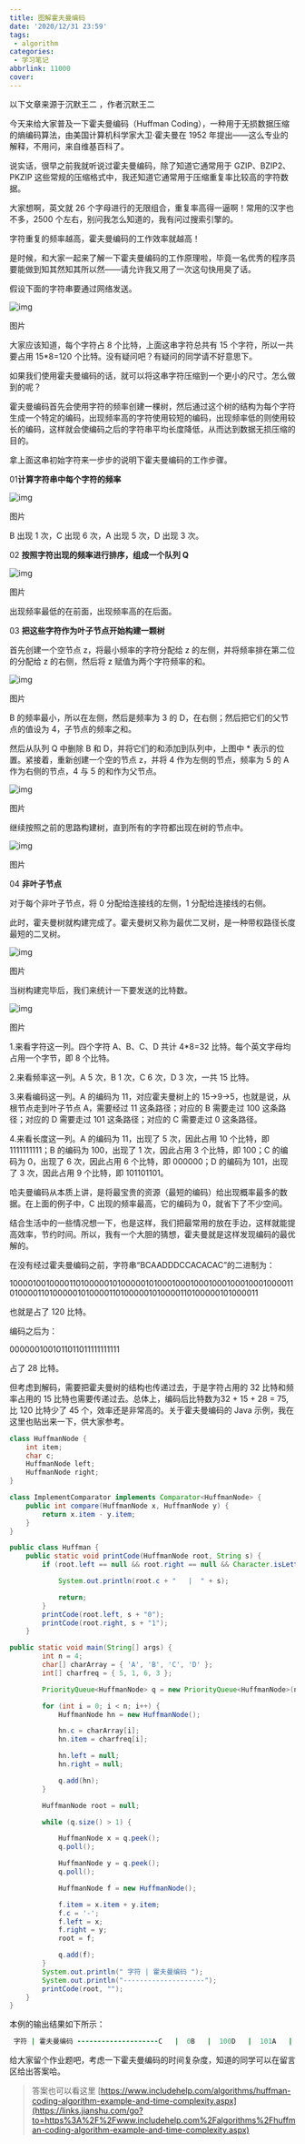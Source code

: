 ```yaml
---
title: 图解霍夫曼编码
date: '2020/12/31 23:59'
tags:
 - algorithm
categories:
 - 学习笔记
abbrlink: 11000
cover: 
---
```

以下文章来源于沉默王二 ，作者沉默王二

今天来给大家普及一下霍夫曼编码（Huffman Coding），一种用于无损数据压缩的熵编码算法，由美国计算机科学家大卫·霍夫曼在 1952 年提出——这么专业的解释，不用问，来自维基百科了。

说实话，很早之前我就听说过霍夫曼编码，除了知道它通常用于 GZIP、BZIP2、PKZIP 这些常规的压缩格式中，我还知道它通常用于压缩重复率比较高的字符数据。

大家想啊，英文就 26 个字母进行的无限组合，重复率高得一逼啊！常用的汉字也不多，2500 个左右，别问我怎么知道的，我有问过搜索引擎的。

字符重复的频率越高，霍夫曼编码的工作效率就越高！

是时候，和大家一起来了解一下霍夫曼编码的工作原理啦，毕竟一名优秀的程序员要能做到知其然知其所以然——请允许我又用了一次这句快用臭了话。

假设下面的字符串要通过网络发送。

![img](https:////upload-images.jianshu.io/upload_images/22668939-261c8885057911f2?imageMogr2/auto-orient/strip|imageView2/2/w/1022)

图片

大家应该知道，每个字符占 8 个比特，上面这串字符总共有 15 个字符，所以一共要占用 15*8=120 个比特。没有疑问吧？有疑问的同学请不好意思下。

如果我们使用霍夫曼编码的话，就可以将这串字符压缩到一个更小的尺寸。怎么做到的呢？

霍夫曼编码首先会使用字符的频率创建一棵树，然后通过这个树的结构为每个字符生成一个特定的编码，出现频率高的字符使用较短的编码，出现频率低的则使用较长的编码，这样就会使编码之后的字符串平均长度降低，从而达到数据无损压缩的目的。

拿上面这串初始字符来一步步的说明下霍夫曼编码的工作步骤。

01**计算字符串中每个字符的频率**

![img](https:////upload-images.jianshu.io/upload_images/22668939-493db2230ee56ed0?imageMogr2/auto-orient/strip|imageView2/2/w/1028)

图片

B 出现 1 次，C 出现 6 次，A 出现 5 次，D 出现 3 次。

02 **按照字符出现的频率进行排序，组成一个队列 Q**

![img](https:////upload-images.jianshu.io/upload_images/22668939-3f78e78f46bc2087?imageMogr2/auto-orient/strip|imageView2/2/w/970)

图片

出现频率最低的在前面，出现频率高的在后面。

03 **把这些字符作为叶子节点开始构建一颗树**

首先创建一个空节点 z，将最小频率的字符分配给 z 的左侧，并将频率排在第二位的分配给 z 的右侧，然后将 z 赋值为两个字符频率的和。

![img](https:////upload-images.jianshu.io/upload_images/22668939-933d7c629818420a?imageMogr2/auto-orient/strip|imageView2/2/w/976)

图片

B 的频率最小，所以在左侧，然后是频率为 3 的 D，在右侧；然后把它们的父节点的值设为 4，子节点的频率之和。

然后从队列 Q 中删除 B 和 D，并将它们的和添加到队列中，上图中 * 表示的位置。紧接着，重新创建一个空的节点 z，并将 4 作为左侧的节点，频率为 5 的 A 作为右侧的节点，4 与 5 的和作为父节点。

![img](https:////upload-images.jianshu.io/upload_images/22668939-6e573edfd090db02?imageMogr2/auto-orient/strip|imageView2/2/w/998)

图片

继续按照之前的思路构建树，直到所有的字符都出现在树的节点中。

![img](https:////upload-images.jianshu.io/upload_images/22668939-5504ad16fc28b126?imageMogr2/auto-orient/strip|imageView2/2/w/980)

图片

04 **非叶子节点**

对于每个非叶子节点，将 0 分配给连接线的左侧，1 分配给连接线的右侧。

此时，霍夫曼树就构建完成了。霍夫曼树又称为最优二叉树，是一种带权路径长度最短的二叉树。

![img](https:////upload-images.jianshu.io/upload_images/22668939-9de6082055563916?imageMogr2/auto-orient/strip|imageView2/2/w/980)

图片

当树构建完毕后，我们来统计一下要发送的比特数。

![img](https:////upload-images.jianshu.io/upload_images/22668939-1f1ab86e20f25599?imageMogr2/auto-orient/strip|imageView2/2/w/1030)

图片

1.来看字符这一列。四个字符 A、B、C、D 共计 4*8=32 比特。每个英文字母均占用一个字节，即 8 个比特。

2.来看频率这一列。A 5 次，B 1 次，C 6 次，D 3 次，一共 15 比特。

3.来看编码这一列。A 的编码为 11，对应霍夫曼树上的 15→9→5，也就是说，从根节点走到叶子节点 A，需要经过 11 这条路径；对应的 B 需要走过 100 这条路径；对应的 D 需要走过 101 这条路径；对应的 C 需要走过 0 这条路径。

4.来看长度这一列。A 的编码为 11，出现了 5 次，因此占用 10 个比特，即 1111111111；B 的编码为 100，出现了 1 次，因此占用 3 个比特，即 100；C 的编码为 0，出现了 6 次，因此占用 6 个比特，即 000000；D 的编码为 101，出现了 3 次，因此占用 9 个比特，即 101101101。

哈夫曼编码从本质上讲，是将最宝贵的资源（最短的编码）给出现概率最多的数据。在上面的例子中，C 出现的频率最高，它的编码为 0，就省下了不少空间。

结合生活中的一些情况想一下，也是这样，我们把最常用的放在手边，这样就能提高效率，节约时间。所以，我有一个大胆的猜想，霍夫曼就是这样发现编码的最优解的。

在没有经过霍夫曼编码之前，字符串“BCAADDDCCACACAC”的二进制为：

10000100100001101000001010000010100010001000100010001000100001101000011010000010100001101000001010000110100000101000011

也就是占了 120 比特。

编码之后为：

0000001001011011011111111111

占了 28 比特。

但考虑到解码，需要把霍夫曼树的结构也传递过去，于是字符占用的 32 比特和频率占用的 15 比特也需要传递过去。总体上，编码后比特数为32 + 15 + 28 = 75,比 120 比特少了 45 个，效率还是非常高的。关于霍夫曼编码的 Java 示例，我在这里也贴出来一下，供大家参考。

```java
class HuffmanNode {
    int item;
    char c;
    HuffmanNode left;
    HuffmanNode right;
}

class ImplementComparator implements Comparator<HuffmanNode> {
    public int compare(HuffmanNode x, HuffmanNode y) {
        return x.item - y.item;
    }
}

public class Huffman {
    public static void printCode(HuffmanNode root, String s) {
        if (root.left == null && root.right == null && Character.isLetter(root.c)) {

            System.out.println(root.c + "   |  " + s);

            return;
        }
        printCode(root.left, s + "0");
        printCode(root.right, s + "1");
    }

public static void main(String[] args) {
        int n = 4;
        char[] charArray = { 'A', 'B', 'C', 'D' };
        int[] charfreq = { 5, 1, 6, 3 };

        PriorityQueue<HuffmanNode> q = new PriorityQueue<HuffmanNode>(n, new ImplementComparator());

        for (int i = 0; i < n; i++) {
            HuffmanNode hn = new HuffmanNode();

            hn.c = charArray[i];
            hn.item = charfreq[i];

            hn.left = null;
            hn.right = null;

            q.add(hn);
        }

        HuffmanNode root = null;

        while (q.size() > 1) {

            HuffmanNode x = q.peek();
            q.poll();

            HuffmanNode y = q.peek();
            q.poll();

            HuffmanNode f = new HuffmanNode();

            f.item = x.item + y.item;
            f.c = '-';
            f.left = x;
            f.right = y;
            root = f;

            q.add(f);
        }
        System.out.println(" 字符 | 霍夫曼编码 ");
        System.out.println("--------------------");
        printCode(root, "");
    }
}
```

本例的输出结果如下所示：

```ruby
 字符 | 霍夫曼编码 --------------------C   |  0B   |  100D   |  101A   |  11
```

给大家留个作业题吧，考虑一下霍夫曼编码的时间复杂度，知道的同学可以在留言区给出答案哈。

> 答案也可以看这里 [https://www.includehelp.com/algorithms/huffman-coding-algorithm-example-and-time-complexity.aspx](https://links.jianshu.com/go?to=https%3A%2F%2Fwww.includehelp.com%2Falgorithms%2Fhuffman-coding-algorithm-example-and-time-complexity.aspx)